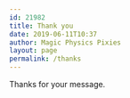 ```yaml
---
id: 21982
title: Thank you
date: 2019-06-11T10:37
author: Magic Physics Pixies
layout: page
permalink: /thanks
---
```


Thanks for your message.